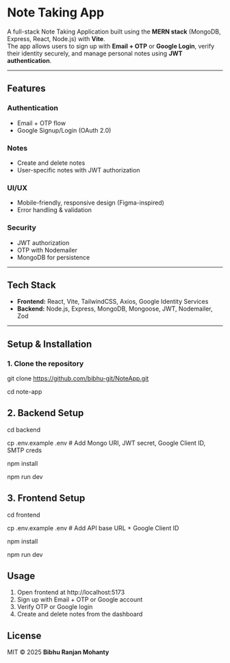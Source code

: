 # Note Taking App

A full-stack Note Taking Application built using the **MERN stack** (MongoDB, Express, React, Node.js) with **Vite**.  
The app allows users to sign up with **Email + OTP** or **Google Login**, verify their identity securely, and manage personal notes using **JWT authentication**.

---

## Features

###  Authentication
- Email + OTP flow  
- Google Signup/Login (OAuth 2.0)

###  Notes
- Create and delete notes  
- User-specific notes with JWT authorization  

###  UI/UX
- Mobile-friendly, responsive design (Figma-inspired)  
- Error handling & validation  

###  Security
- JWT authorization  
- OTP with Nodemailer  
- MongoDB for persistence  

---

##  Tech Stack

- **Frontend:** React, Vite, TailwindCSS, Axios, Google Identity Services  
- **Backend:** Node.js, Express, MongoDB, Mongoose, JWT, Nodemailer, Zod  

---

##  Setup & Installation

### 1. Clone the repository
git clone https://github.com/bibhu-git/NoteApp.git

cd note-app

## 2. Backend Setup
cd backend

cp .env.example .env   # Add Mongo URI, JWT secret, Google Client ID, SMTP creds

npm install

npm run dev

## 3. Frontend Setup
cd frontend

cp .env.example .env   # Add API base URL + Google Client ID

npm install

npm run dev

##  Usage
1.	Open frontend at http://localhost:5173
2.	Sign up with Email + OTP or Google account
3.	Verify OTP or Google login
4.	Create and delete notes from the dashboard
## License
MIT © 2025 **Bibhu Ranjan Mohanty**
